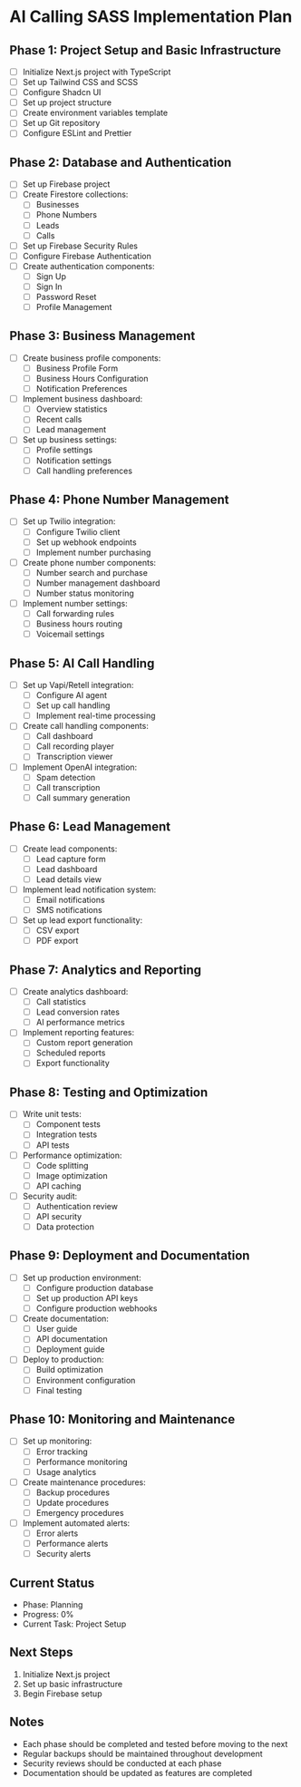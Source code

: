 # AI Calling SASS Implementation Plan

## Phase 1: Project Setup and Basic Infrastructure
- [ ] Initialize Next.js project with TypeScript
- [ ] Set up Tailwind CSS and SCSS
- [ ] Configure Shadcn UI
- [ ] Set up project structure
- [ ] Create environment variables template
- [ ] Set up Git repository
- [ ] Configure ESLint and Prettier

## Phase 2: Database and Authentication
- [ ] Set up Firebase project
- [ ] Create Firestore collections:
  - [ ] Businesses
  - [ ] Phone Numbers
  - [ ] Leads
  - [ ] Calls
- [ ] Set up Firebase Security Rules
- [ ] Configure Firebase Authentication
- [ ] Create authentication components:
  - [ ] Sign Up
  - [ ] Sign In
  - [ ] Password Reset
  - [ ] Profile Management

## Phase 3: Business Management
- [ ] Create business profile components:
  - [ ] Business Profile Form
  - [ ] Business Hours Configuration
  - [ ] Notification Preferences
- [ ] Implement business dashboard:
  - [ ] Overview statistics
  - [ ] Recent calls
  - [ ] Lead management
- [ ] Set up business settings:
  - [ ] Profile settings
  - [ ] Notification settings
  - [ ] Call handling preferences

## Phase 4: Phone Number Management
- [ ] Set up Twilio integration:
  - [ ] Configure Twilio client
  - [ ] Set up webhook endpoints
  - [ ] Implement number purchasing
- [ ] Create phone number components:
  - [ ] Number search and purchase
  - [ ] Number management dashboard
  - [ ] Number status monitoring
- [ ] Implement number settings:
  - [ ] Call forwarding rules
  - [ ] Business hours routing
  - [ ] Voicemail settings

## Phase 5: AI Call Handling
- [ ] Set up Vapi/Retell integration:
  - [ ] Configure AI agent
  - [ ] Set up call handling
  - [ ] Implement real-time processing
- [ ] Create call handling components:
  - [ ] Call dashboard
  - [ ] Call recording player
  - [ ] Transcription viewer
- [ ] Implement OpenAI integration:
  - [ ] Spam detection
  - [ ] Call transcription
  - [ ] Call summary generation

## Phase 6: Lead Management
- [ ] Create lead components:
  - [ ] Lead capture form
  - [ ] Lead dashboard
  - [ ] Lead details view
- [ ] Implement lead notification system:
  - [ ] Email notifications
  - [ ] SMS notifications
- [ ] Set up lead export functionality:
  - [ ] CSV export
  - [ ] PDF export

## Phase 7: Analytics and Reporting
- [ ] Create analytics dashboard:
  - [ ] Call statistics
  - [ ] Lead conversion rates
  - [ ] AI performance metrics
- [ ] Implement reporting features:
  - [ ] Custom report generation
  - [ ] Scheduled reports
  - [ ] Export functionality

## Phase 8: Testing and Optimization
- [ ] Write unit tests:
  - [ ] Component tests
  - [ ] Integration tests
  - [ ] API tests
- [ ] Performance optimization:
  - [ ] Code splitting
  - [ ] Image optimization
  - [ ] API caching
- [ ] Security audit:
  - [ ] Authentication review
  - [ ] API security
  - [ ] Data protection

## Phase 9: Deployment and Documentation
- [ ] Set up production environment:
  - [ ] Configure production database
  - [ ] Set up production API keys
  - [ ] Configure production webhooks
- [ ] Create documentation:
  - [ ] User guide
  - [ ] API documentation
  - [ ] Deployment guide
- [ ] Deploy to production:
  - [ ] Build optimization
  - [ ] Environment configuration
  - [ ] Final testing

## Phase 10: Monitoring and Maintenance
- [ ] Set up monitoring:
  - [ ] Error tracking
  - [ ] Performance monitoring
  - [ ] Usage analytics
- [ ] Create maintenance procedures:
  - [ ] Backup procedures
  - [ ] Update procedures
  - [ ] Emergency procedures
- [ ] Implement automated alerts:
  - [ ] Error alerts
  - [ ] Performance alerts
  - [ ] Security alerts

## Current Status
- Phase: Planning
- Progress: 0%
- Current Task: Project Setup

## Next Steps
1. Initialize Next.js project
2. Set up basic infrastructure
3. Begin Firebase setup

## Notes
- Each phase should be completed and tested before moving to the next
- Regular backups should be maintained throughout development
- Security reviews should be conducted at each phase
- Documentation should be updated as features are completed 